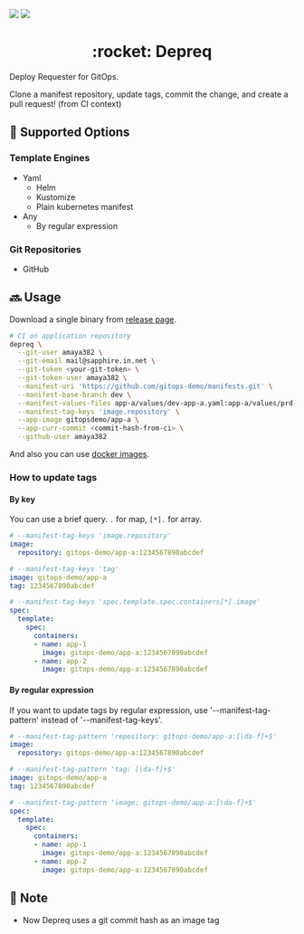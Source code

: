 [![](https://images.microbadger.com/badges/version/mikube/depreq.svg)](https://microbadger.com/images/mikube/depreq)
[![](https://images.microbadger.com/badges/image/mikube/depreq.svg)](https://microbadger.com/images/mikube/depreq)

<h1 align="center">:rocket: Depreq</h1>
Deploy Requester for GitOps.

Clone a manifest repository, update tags, commit the change, and create a pull request! (from CI context)


## :trident: Supported Options
### Template Engines
* Yaml
  * Helm
  * Kustomize
  * Plain kubernetes manifest
* Any
  * By regular expression

### Git Repositories
* GitHub


## :soon: Usage
Download a single binary from [release page](https://github.com/mikube/Depreq/releases).

```sh
# CI on application repository
depreq \
  --git-user amaya382 \
  --git-email mail@sapphire.in.net \
  --git-token <your-git-token> \
  --git-token-user amaya382 \
  --manifest-uri 'https://github.com/gitops-demo/manifests.git' \
  --manifest-base-branch dev \
  --manifest-values-files app-a/values/dev-app-a.yaml:app-a/values/prd-app-a.yaml \
  --manifest-tag-keys 'image.repository' \
  --app-image gitopsdemo/app-a \
  --app-curr-commit <commit-hash-from-ci> \
  --github-user amaya382
```

And also you can use [docker images](https://hub.docker.com/repository/docker/mikube/depreq).


### How to update tags
#### By key
You can use a brief query. `.` for map, `[*].` for array.

```yaml
# --manifest-tag-keys 'image.repository'
image:
  repository: gitops-demo/app-a:1234567890abcdef
```

```yaml
# --manifest-tag-keys 'tag'
image: gitops-demo/app-a
tag: 1234567890abcdef
```

```yaml
# --manifest-tag-keys 'spec.template.spec.containers[*].image'
spec:
  template:
    spec:
      containers:
      - name: app-1
        image: gitops-demo/app-a:1234567890abcdef
      - name: app-2
        image: gitops-demo/app-a:1234567890abcdef
```

#### By regular expression
If you want to update tags by regular expression,
use '--manifest-tag-pattern' instead of '--manifest-tag-keys'.

```yaml
# --manifest-tag-pattern 'repository: gitops-demo/app-a:[\da-f]+$'
image:
  repository: gitops-demo/app-a:1234567890abcdef
```

```yaml
# --manifest-tag-pattern 'tag: [\da-f]+$'
image: gitops-demo/app-a
tag: 1234567890abcdef
```

```yaml
# --manifest-tag-pattern 'image: gitops-demo/app-a:[\da-f]+$'
spec:
  template:
    spec:
      containers:
      - name: app-1
        image: gitops-demo/app-a:1234567890abcdef
      - name: app-2
        image: gitops-demo/app-a:1234567890abcdef
```


## :round_pushpin: Note
* Now Depreq uses a git commit hash as an image tag
